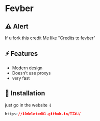 # Fevber

## ⚠️ Alert
If u fork this credit Me like "Credits to fevber"

## ⚡ Features

- Modern design
- Doesn't use proxys
- very fast

## 🔌 Installation

just go in the website 
     ⇓
```css
https://10deleted01.github.io/TIXU/
